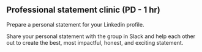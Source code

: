 ## Professional statement clinic (PD - 1 hr)

Prepare a personal statement for your Linkedin profile.

Share your personal statement with the group in Slack and help each other out to create the best, most impactful, honest, and exciting statement.
